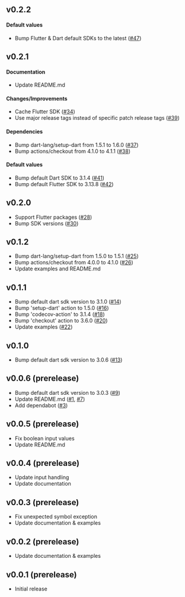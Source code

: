 ## v0.2.2

#### Default values

- Bump Flutter & Dart default SDKs to the latest ([#47](https://github.com/nikosportolos/dart_package/pull/47))

## v0.2.1

#### Documentation

- Update README.md

#### Changes/Improvements

- Cache Flutter SDK ([#34](https://github.com/nikosportolos/dart_package/issues/34))
- Use major release tags instead of specific patch release tags ([#39](https://github.com/nikosportolos/dart_package/issues/39))

#### Dependencies

- Bump dart-lang/setup-dart from 1.5.1 to 1.6.0 ([#37](https://github.com/nikosportolos/dart_package/pull/37))
- Bump actions/checkout from 4.1.0 to 4.1.1 ([#38](https://github.com/nikosportolos/dart_package/pull/38))

#### Default values

- Bump default Dart SDK to 3.1.4 ([#41](https://github.com/nikosportolos/dart_package/issues/41))
- Bump default Flutter SDK to 3.13.8 ([#42](https://github.com/nikosportolos/dart_package/issues/42))

## v0.2.0

- Support Flutter packages ([#28](https://github.com/nikosportolos/dart_package/issues/28))
- Bump SDK versions ([#30](https://github.com/nikosportolos/dart_package/issues/30))

## v0.1.2

- Bump dart-lang/setup-dart from 1.5.0 to 1.5.1 ([#25](https://github.com/nikosportolos/dart_package/pull/25))
- Bump actions/checkout from 4.0.0 to 4.1.0 ([#26](https://github.com/nikosportolos/dart_package/pull/26))
- Update examples and README.md

## v0.1.1

- Bump default dart sdk version to 3.1.0 ([#14](https://github.com/nikosportolos/dart_package/issues/14))
- Bump 'setup-dart' action to 1.5.0 ([#16](https://github.com/nikosportolos/dart_package/issues/16))
- Bump 'codecov-action' to 3.1.4 ([#18](https://github.com/nikosportolos/dart_package/issues/18))
- Bump 'checkout' action to 3.6.0 ([#20](https://github.com/nikosportolos/dart_package/issues/20))
- Update examples ([#22](https://github.com/nikosportolos/dart_package/issues/22))

## v0.1.0

- Bump default dart sdk version to 3.0.6 ([#13](https://github.com/nikosportolos/dart_package/issues/13))

## v0.0.6 (prerelease)

- Bump default dart sdk version to 3.0.3 ([#9](https://github.com/nikosportolos/dart_package/issues/9))
- Update README.md ([#1](https://github.com/nikosportolos/dart_package/issues/1), [#7](https://github.com/nikosportolos/dart_package/issues/7))
- Add dependabot ([#3](https://github.com/nikosportolos/dart_package/issues/3))

## v0.0.5 (prerelease)

- Fix boolean input values
- Update README.md

## v0.0.4 (prerelease)

- Update input handling
- Update documentation

## v0.0.3 (prerelease)

- Fix unexpected symbol exception
- Update documentation & examples

## v0.0.2 (prerelease)

- Update documentation & examples

## v0.0.1 (prerelease)

- Initial release
